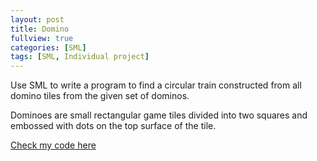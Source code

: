 ```yaml
---
layout: post
title: Domino
fullview: true
categories: [SML]
tags: [SML, Individual project]
---
```

Use SML to write a program to find a circular train constructed from all domino tiles from the given set of dominos.

Dominoes are small rectangular game tiles divided into two squares and embossed with dots on the top surface of the tile.

<a class="btn btn-default" href="https://github.com/godofhand/Domino">Check my code here</a>
